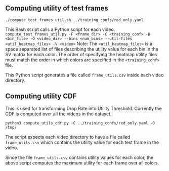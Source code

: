 ## Computing utility of test frames

`./compute_test_frames_util.sh ../training_confs/red_only.yaml`

This Bash script calls a Python script for each video. 
`compute_test_frames_util.py -F <frame_dir> -C <training_conf> -B <bin_file> -O <video_dir> --bins <num_bins> --util-files <util_heatmap_files> -V <video>`
Note: The `<util_heatmap_files>` is a space separated list of files describing the utility value for each bin in the SV matrix for each color. The order of specifying the heatmap utility files must match the order in which colors are specified in the `<training_conf>` file.

This Python script generates a file called `frame_utils.csv` inside each video directory.

## Computing utility CDF
This is used for transforming Drop Rate into Utility Threshold.
Currently the CDF is computed over all the videos in the dataset.

`python3 compute_utils_cdf.py -C ../training_confs/red_only.yaml -O /tmp/`

The script expects each video directory to have a file called `frame_utils.csv` which contains the utility value for each test frame in the video.

Since the file `frame_utils.csv` contains utility values for each color, the above script computes the maximum utility for each frame over all colors.
